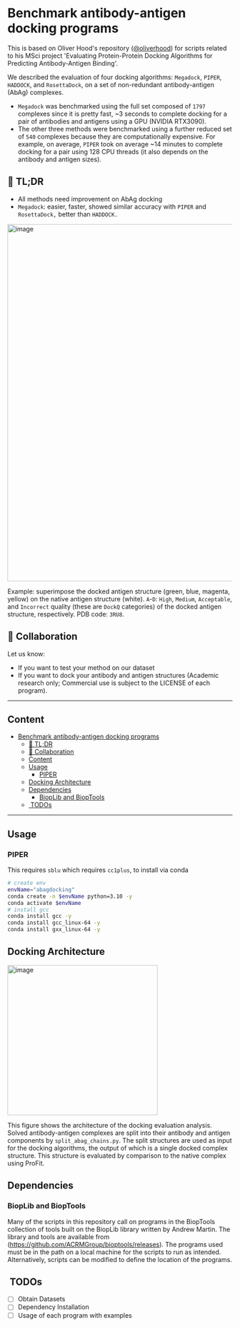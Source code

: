 # Benchmark antibody-antigen docking programs

This is based on Oliver Hood's repository ([@oliverhood](https://github.com/oliverhood)) for scripts related to his MSci project 'Evaluating Protein-Protein Docking Algorithms for Predicting Antibody-Antigen Binding'.

We described the evaluation of four docking algorithms: `Megadock`, `PIPER`, `HADDOCK`, and `RosettaDock`, on a set of non-redundant antibody-antigen (AbAg) complexes.

- `Megadock` was benchmarked using the full set composed of `1797` complexes since it is pretty fast, ~3 seconds to complete docking for a pair of antibodies and antigens using a GPU (NVIDIA RTX3090).
- The other three methods were benchmarked using a further reduced set of `540` complexes because they are computationally expensive. For example, on average, `PIPER` took on average ~14 minutes to complete docking for a pair using 128 CPU threads (it also depends on the antibody and antigen sizes).

## 👀 TL;DR

- All methods need improvement on AbAg docking
- `Megadock`: easier, faster, showed similar accuracy with `PIPER` and `RosettaDock,` better than `HADDOCK.`

<img width="800" alt="image" src=figures/superimpose-decoy-native.png>

Example: superimpose the docked antigen structure (green, blue, magenta, yellow) on the native antigen structure (white). `A`-`D`: `High`, `Medium`, `Acceptable`, and `Incorrect` quality (these are `DockQ` categories) of the docked antigen structure, respectively. PDB code: `3RU8`.

## 🤝 Collaboration

Let us know:

- If you want to test your method on our dataset
- If you want to dock your antibody and antigen structures (Academic research only; Commercial use is subject to the LICENSE of each program).

---

## Content

- [Benchmark antibody-antigen docking programs](#benchmark-antibody-antigen-docking-programs)
  - [👀 TL;DR](#-tldr)
  - [🤝 Collaboration](#-collaboration)
  - [Content](#content)
  - [Usage](#usage)
    - [PIPER](#piper)
  - [Docking Architecture](#docking-architecture)
  - [Dependencies](#dependencies)
    - [BiopLib and BiopTools](#bioplib-and-bioptools)
  - [ TODOs](#todos)

---

## Usage

### PIPER

This requires `sblu` which requires `cc1plus`, to install via conda

```bash
# create env
envName="abagdocking"
conda create -n $envName python=3.10 -y
conda activate $envName
# install gcc
conda install gcc -y
conda install gcc_linux-64 -y
conda install gxx_linux-64 -y
```

## Docking Architecture

<img width="336" alt="image" src="https://user-images.githubusercontent.com/51133654/165328484-beb152a2-34fe-4cab-8404-970530b93097.png">

This figure shows the architecture of the docking evaluation analysis. Solved antibody-antigen complexes are split into their antibody and antigen components by `split_abag_chains.py`. The split structures are used as input for the docking algorithms, the output of which is a single docked complex structure. This structure is evaluated by comparison to the native complex using ProFit.

## Dependencies

### BiopLib and BiopTools

Many of the scripts in this repository call on programs in the BiopTools collection of tools built on the BiopLib library written by Andrew Martin. The library and tools are available from (<https://github.com/ACRMGroup/bioptools/releases>). The programs used must be in the path on a local machine for the scripts to run as intended. Alternatively, scripts can be modified to define the location of the programs.

##  TODOs

- [ ] Obtain Datasets
- [ ] Dependency Installation
- [ ] Usage of each program with examples
